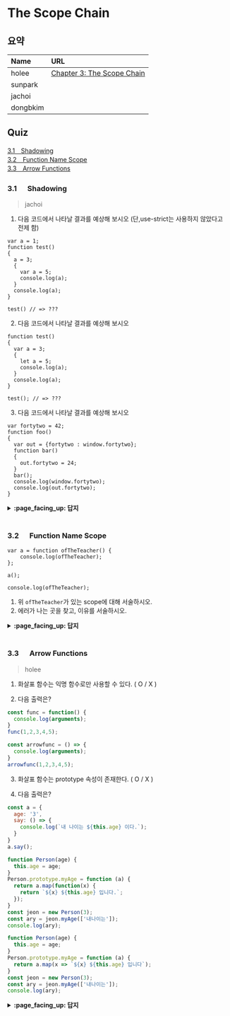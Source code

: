 # The Scope Chain

## 요약
| Name | URL |
|:---|:---|
| holee | [Chapter 3: The Scope Chain](https://github.com/hochan222/Everything-in-JavaScript/wiki/Chapter-3:-The-Scope-Chain) |
| sunpark |  |
| jachoi |  |
| dongbkim |  |

## Quiz

[3.1　Shadowing](#31---Lookup-Is-Mostly-Conceptual)<br>
[3.2　Function Name Scope](#32---Function-Name-Scope)<br>
[3.3　Arrow Functions](#33---Arrow-Functions)<br>

### 3.1 　  Shadowing

> jachoi

1. 다음 코드에서 나타날 결과를 예상해 보시오 (단,use-strict는 사용하지 않았다고 전제 함)
```
var a = 1;
function test()
{
  a = 3;
  {
    var a = 5;
    console.log(a);
  }
  console.log(a);
}

test() // => ???
```

2. 다음 코드에서 나타날 결과를 예상해 보시오
```
function test()
{
  var a = 3;
  {
    let a = 5;
    console.log(a);
  }
  console.log(a);
}

test(); // => ???
```

3. 다음 코드에서 나타날 결과를 예상해 보시오
```
var fortytwo = 42;
function foo()
{
  var out = {fortytwo : window.fortytwo}; 
  function bar()
  {
    out.fortytwo = 24;
  }
  bar();
  console.log(window.fortytwo);
  console.log(out.fortytwo);
}
```
<details>
<summary> <b> :page_facing_up: 답지 </b>  </summary>
<div markdown="1">

1. 섀도잉은 바깥 스코프의 let 을 안쪽 스코프의 var 이 같은 이름을 가질때나 그 반대의 경우에만 일어난다
따라서 위의 상황에선 따라서 섀도잉이 일어나지 않는다
(결과 값 5, 5)

2. 1번과 같은 이유로 섀도잉이 일어난다
(결과 값 5, 3)

3. out 에서는 참조가 아닌 복사가 일어난다 따라서 out 의 요소의 변화는 전역변수값의 변화에 영향을 주지 못한다 
(결과 값 24, 42)

</div>
</details>
<br>

### 3.2 　  Function Name Scope 

```
var a = function ofTheTeacher() {
    console.log(ofTheTeacher);
};

a();

console.log(ofTheTeacher);
```
1. 위 `ofTheTeacher`가 있는 scope에 대해 서술하시오.
2. 에러가 나는 곳을 찾고, 이유를 서술하시오.

<details>
<summary> <b> :page_facing_up: 답지 </b>  </summary>
<div markdown="1">
1.ofTheTeacher is declared as an identifier **inside the function itself**
2.**console.log(ofTheTeacher)** 1번과 같은 이유.
</div>
</details>
<br>

### 3.3 　  Arrow Functions

> holee

1. 화살표 함수는 익명 함수로만 사용할 수 있다. ( O / X )

2. 다음 출력은?
```js
const func = function() {
  console.log(arguments);
}
func(1,2,3,4,5);

const arrowfunc = () => {
  console.log(arguments);
}
arrowfunc(1,2,3,4,5);
```

3. 화살표 함수는 prototype 속성이 존재한다. ( O / X )

4. 다음 출력은?
```js
const a = {
  age: '3',
  say: () => {
    console.log(`내 나이는 ${this.age} 이다.`);
  }
}
a.say();
```

```js
function Person(age) {
  this.age = age;
}
Person.prototype.myAge = function (a) {
  return a.map(function(x) {
    return `${x} ${this.age} 입니다.`;
  });
}
const jeon = new Person(3);
const ary = jeon.myAge(['내나이는']);
console.log(ary); 
```

```js
function Person(age) {
  this.age = age;
}
Person.prototype.myAge = function (a) {
  return a.map(x => `${x} ${this.age} 입니다`);
}
const jeon = new Person(3);
const ary = jeon.myAge(['내나이는']);
console.log(ary); 
```

<details>
<summary> <b> :page_facing_up: 답지 </b>  </summary>
<div markdown="1">

1. 화살표 함수는 익명 함수로만 사용할 수 있다. ( **O** / X )

    > Arrow functions are lexically anonymous, meaning they have no directly related identifier that references the function. **p.53** 

2. 다음 출력은?
```js
const func = function() {
  console.log(arguments);
}
func(1,2,3,4,5); // [1,2,3,4,5];

const arrowfunc = () => {
  console.log(arguments);
}
arrowfunc(1,2,3,4,5); // ReferenceError: arguments is not defined
```

다음 방법으로 대신 얻을 수 있다.
```js
const arrowfunc = (...args) => { // ... 전개연산자를 사용해야함.
  console.log(args);
}
arrowfunc(1,2,3,4,5); // [1,2,3,4,5];
```
참고로 arguments는 유사배열이고 args는 배열이다.

3. 화살표 함수는 prototype 속성이 존재한다. ( O / **X** )

    <img src="https://user-images.githubusercontent.com/22424891/99607963-519e2100-2a50-11eb-90a8-915dec8af2c6.png" height="200px" />

> prototype 프로퍼티가 없다는건 즉 화살표 함수는 생성자 함수로 사용할 수 없다.

4. 다음 출력은?
```js
const a = {
  age: '3',
  say: () => {
    console.log(`내 나이는 ${this.age} 이다.`);
  }
}
a.say(); // 내 나이는 undefined 이다.
```

```js
function Person(age) {
  this.age = age;
}
Person.prototype.myAge = function (a) {
  return a.map(function(x) {
    return `${x} ${this.age} 입니다.`;
  });
}
const jeon = new Person(3);
const ary = jeon.myAge(['내나이는']);
console.log(ary); // ["내 나이는 undefined 입니다."];
```

```js
function Person(age) {
  this.age = age;
}
Person.prototype.myAge = function (a) {
  return a.map(x => `${x} ${this.age} 입니다`);
}
const jeon = new Person(3);
const ary = jeon.myAge(['내나이는']);
console.log(ary); // ["내 나이는 3 입니다."];
```

    > 화살표 함수는 자기 자신만의 this를 가지고 있지 않는다. 화살표 함수는 동적으로 결정되지 않고 스코프체인을 탐색한다. 화살표 함수는 객체의 메서드로 사용하지 말자.
</div>
</details>
<br>
